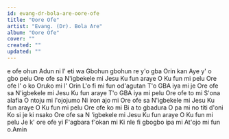 ```yaml
---
id: evang-dr-bola-are-oore-ofe
title: "Oore Ofe"
artist: "Evang. (Dr). Bola Are"
album: "Oore Ofe"
cover: ""
created: ""
updated: ""
---
```


e ofe ohun
Adun ni l' eti wa
Gbohun gbohun re y'o gba Orin kan
Aye y' o gbo pelu
Ore ofe sa
N'igbekele mi
Jesu Ku fun araye
O Ku fun mi pelu
Ore ofe l' o ko
Oruko mi l' Orin
L'o fi mi fun od'agutan
T'o GBA iya mi je
Ore ofe sa
N'igbekele mi
Jesu Ku fun araye
T'o GBA iya mi pelu
Ore ofe to mi
S'ona alafia
O ntoju mi l'ojojumo
Ni iron ajo mi
Ore ofe sa
N'igbekele mi
Jesu Ku fun araye
O Ku fun mi pelu
Ore ofe ko mi
Bi a to gbadura
O pa mi no titi d'oni
Ko si je ki nsako
Ore ofe sa
N 'igbekele mi
Jesu Ku fun araye
O Ku fun mi pelu
Je k' ore ofe yi
F'agbara f'okan mi
Ki nle fi gbogbo ipa mi
At'ojo mi fun o.Amin